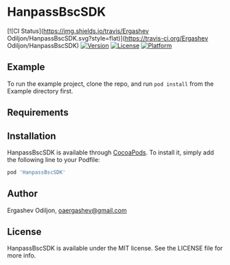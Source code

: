 # HanpassBscSDK

[![CI Status](https://img.shields.io/travis/Ergashev Odiljon/HanpassBscSDK.svg?style=flat)](https://travis-ci.org/Ergashev Odiljon/HanpassBscSDK)
[![Version](https://img.shields.io/cocoapods/v/HanpassBscSDK.svg?style=flat)](https://cocoapods.org/pods/HanpassBscSDK)
[![License](https://img.shields.io/cocoapods/l/HanpassBscSDK.svg?style=flat)](https://cocoapods.org/pods/HanpassBscSDK)
[![Platform](https://img.shields.io/cocoapods/p/HanpassBscSDK.svg?style=flat)](https://cocoapods.org/pods/HanpassBscSDK)

## Example

To run the example project, clone the repo, and run `pod install` from the Example directory first.

## Requirements

## Installation

HanpassBscSDK is available through [CocoaPods](https://cocoapods.org). To install
it, simply add the following line to your Podfile:

```ruby
pod 'HanpassBscSDK'
```

## Author

Ergashev Odiljon, oaergashev@gmail.com

## License

HanpassBscSDK is available under the MIT license. See the LICENSE file for more info.

